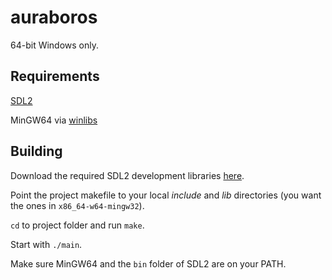# auraboros

64-bit Windows only.

## Requirements
[SDL2](https://www.libsdl.org/index.php)

MinGW64 via [winlibs](http://winlibs.com/)

## Building
Download the required SDL2 development libraries [here](https://www.libsdl.org/release/SDL2-devel-2.0.14-mingw.tar.gz).

Point the project makefile to your local *include* and *lib* directories (you want the ones in `x86_64-w64-mingw32`).

`cd` to project folder and run `make`.

Start with `./main`.

Make sure MinGW64 and the `bin` folder of SDL2 are on your PATH.
